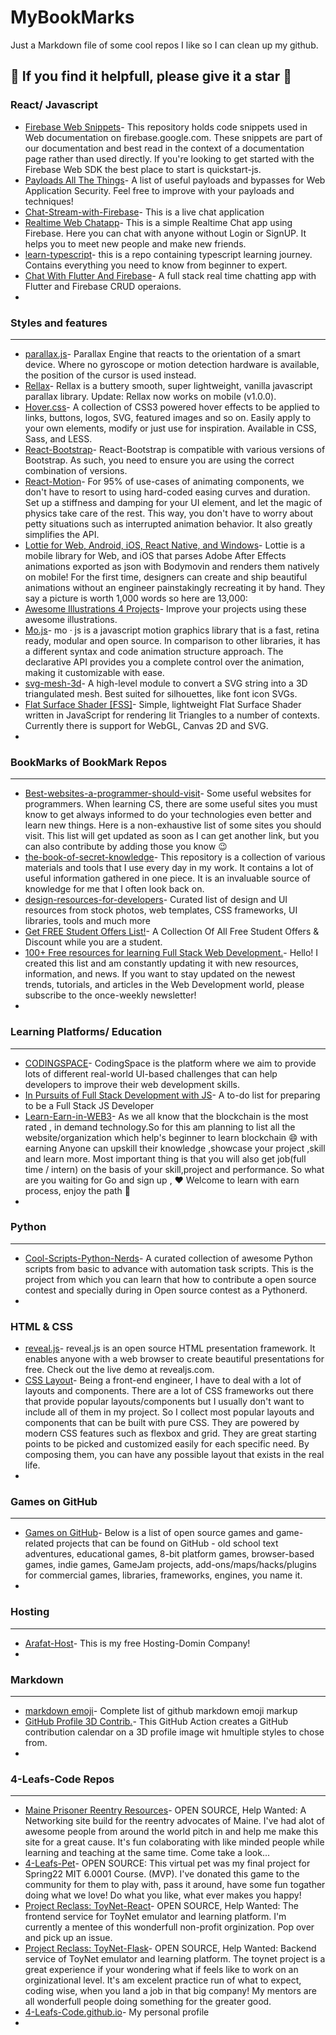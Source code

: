 # MyBookMarks
Just a Markdown file of some cool repos I like so I can clean up my github. 

## :star2: If you find it helpfull, please give it a star :star2:


### React/ Javascript
* [Firebase Web Snippets](https://github.com/firebase/snippets-web)- This repository holds code snippets used in Web documentation on firebase.google.com. These snippets are part of our documentation and best read in the context of a documentation page rather than used directly. If you're looking to get started with the Firebase Web SDK the best place to start is quickstart-js.
* [Payloads All The Things](https://github.com/swisskyrepo/PayloadsAllTheThings)- A list of useful payloads and bypasses for Web Application Security. Feel free to improve with your payloads and techniques!
* [Chat-Stream-with-Firebase](https://github.com/Freedisch/Chat-Stream-with-Firebase)- This is a live chat application
* [Realtime Web Chatapp](https://github.com/devXprite/Chat-World)- This is a simple Realtime Chat app using Firebase. Here you can chat with anyone without Login or SignUP. It helps you to meet new people and make new friends.
* [learn-typescript](https://github.com/Mutesa-Cedric/learn-typescript)- this is a repo containing typescript learning journey. Contains everything you need to know from beginner to expert.
* [Chat With Flutter And Firebase](https://github.com/Umar-Waseem/Chat-Flutter-Firebase)- A full stack real time chatting app with Flutter and Firebase CRUD operaions.
* []()

### Styles and features
---
* [parallax.js](https://github.com/wagerfield/parallax)- Parallax Engine that reacts to the orientation of a smart device. Where no gyroscope or motion detection hardware is available, the position of the cursor is used instead.
* [Rellax](https://github.com/dixonandmoe/rellax)- Rellax is a buttery smooth, super lightweight, vanilla javascript parallax library. Update: Rellax now works on mobile (v1.0.0).
* [Hover.css](https://github.com/IanLunn/Hover)- A collection of CSS3 powered hover effects to be applied to links, buttons, logos, SVG, featured images and so on. Easily apply to your own elements, modify or just use for inspiration. Available in CSS, Sass, and LESS.
* [React-Bootstrap](https://github.com/react-bootstrap/react-bootstrap)- React-Bootstrap is compatible with various versions of Bootstrap. As such, you need to ensure you are using the correct combination of versions.
* [React-Motion](https://github.com/chenglou/react-motion)- For 95% of use-cases of animating components, we don't have to resort to using hard-coded easing curves and duration. Set up a stiffness and damping for your UI element, and let the magic of physics take care of the rest. This way, you don't have to worry about petty situations such as interrupted animation behavior. It also greatly simplifies the API.
* [Lottie for Web, Android, iOS, React Native, and Windows](https://github.com/airbnb/lottie-web)- Lottie is a mobile library for Web, and iOS that parses Adobe After Effects animations exported as json with Bodymovin and renders them natively on mobile!
For the first time, designers can create and ship beautiful animations without an engineer painstakingly recreating it by hand. They say a picture is worth 1,000 words so here are 13,000:
* [Awesome Illustrations 4 Projects](https://github.com/Anmol-Baranwal/Awesome-Illustrations-4Projects)- Improve your projects using these awesome illustrations. 
* [Mo.js](https://github.com/mojs/mojs)- mo · js is a javascript motion graphics library that is a fast, retina ready, modular and open source. In comparison to other libraries, it has a different syntax and code animation structure approach. The declarative API provides you a complete control over the animation, making it customizable with ease.
* [svg-mesh-3d](https://github.com/mattdesl/svg-mesh-3d)- A high-level module to convert a SVG <path> string into a 3D triangulated mesh. Best suited for silhouettes, like font icon SVGs.
* [Flat Surface Shader [FSS]](https://github.com/wagerfield/flat-surface-shader)- Simple, lightweight Flat Surface Shader written in JavaScript for rendering lit Triangles to a number of contexts. Currently there is support for WebGL, Canvas 2D and SVG.
* []()

### BookMarks of BookMark Repos
---
* [Best-websites-a-programmer-should-visit](https://github.com/sdmg15/Best-websites-a-programmer-should-visit)- Some useful websites for programmers. When learning CS, there are some useful sites you must know to get always informed to do your technologies even better and learn new things. Here is a non-exhaustive list of some sites you should visit. This list will get updated as soon as I can get another link, but you can also contribute by adding those you know 😉
* [the-book-of-secret-knowledge](https://github.com/trimstray/the-book-of-secret-knowledge)- This repository is a collection of various materials and tools that I use every day in my work. It contains a lot of useful information gathered in one piece. It is an invaluable source of knowledge for me that I often look back on.
* [design-resources-for-developers](https://github.com/bradtraversy/design-resources-for-developers)- Curated list of design and UI resources from stock photos, web templates, CSS frameworks, UI libraries, tools and much more
* [Get FREE Student Offers List!](https://github.com/ShreyamMaity/student-offers)- A Collection Of All Free Student Offers & Discount while you are a student.
* [100+ Free resources for learning Full Stack Web Development.](https://github.com/bmorelli25/Become-A-Full-Stack-Web-Developer)- Hello! I created this list and am constantly updating it with new resources, information, and news. If you want to stay updated on the newest trends, tutorials, and articles in the Web Development world, please subscribe to the once-weekly newsletter!
* []()

### Learning Platforms/ Education 
---
* [CODINGSPACE](https://github.com/rishipurwar1/coding-space)- CodingSpace is the platform where we aim to provide lots of different real-world UI-based challenges that can help developers to improve their web development skills.
* [In Pursuits of Full Stack Development with JS](https://github.com/siwalikm/Prep-for-Full-Stack-JS)- A to-do list for preparing to be a Full Stack JS Developer
* [Learn-Earn-in-WEB3](https://github.com/Vikash-8090-Yadav/Learn-Earn-in-WEB3)- As we all know that the blockchain is the most rated , in demand technology.So for this am planning to list all the website/organization which help's beginner to learn blockchain 😄 with earning Anyone can upskill their knowledge ,showcase your project ,skill and learn more. Most important thing is that you will also get job(full time / intern) on the basis of your skill,project and performance. So what are you waiting for Go and sign up , ♥️ Welcome to learn with earn process, enjoy the path 🤟
* []()

### Python
---
* [Cool-Scripts-Python-Nerds](https://github.com/amandp13/Cool-Scripts-Python-Nerds)- A curated collection of awesome Python scripts from basic to advance with automation task scripts. This is the project from which you can learn that how to contribute a open source contest and specially during in Open source contest as a Pythonerd.
* []()

### HTML & CSS
* [reveal.js](https://github.com/hakimel/reveal.js)- reveal.js is an open source HTML presentation framework. It enables anyone with a web browser to create beautiful presentations for free. Check out the live demo at revealjs.com.
* [CSS Layout](https://github.com/phuocng/csslayout)- Being a front-end engineer, I have to deal with a lot of layouts and components. There are a lot of CSS frameworks out there that provide popular layouts/components but I usually don't want to include all of them in my project.
So I collect most popular layouts and components that can be built with pure CSS. They are powered by modern CSS features such as flexbox and grid.
They are great starting points to be picked and customized easily for each specific need. By composing them, you can have any possible layout that exists in the real life.
* []()

### Games on GitHub
---
* [Games on GitHub](https://github.com/leereilly/games)- Below is a list of open source games and game-related projects that can be found on GitHub - old school text adventures, educational games, 8-bit platform games, browser-based games, indie games, GameJam projects, add-ons/maps/hacks/plugins for commercial games, libraries, frameworks, engines, you name it.
* []()

### Hosting
---
* [Arafat-Host](https://github.com/proarafat/host)- This is my free Hosting-Domin Company!
* []()

### Markdown
---
* [markdown emoji](https://gist.github.com/rxaviers/7360908)- Complete list of github markdown emoji markup
* [GitHub Profile 3D Contrib.](https://github.com/yoshi389111/github-profile-3d-contrib)- This GitHub Action creates a GitHub contribution calendar on a 3D profile image wit hmultiple styles to chose from.
* []()
  
### 4-Leafs-Code Repos
---
* [Maine Prisoner Reentry Resources](https://github.com/4-Leafs-Code/Reentry)- OPEN SOURCE, Help Wanted: A Networking site build for the reentry advocates of Maine. I've had alot of awesome people from around the world pitch in and help me make this site for a great cause. It's fun colaborating with like minded people while learning and teaching at the same time. Come take a look... 
* [4-Leafs-Pet](https://github.com/4-Leafs-Code/4-leafs-pet)- OPEN SOURCE: This virtual pet was my final project for Spring22 MIT 6.0001 Course. (MVP). I've donated this game to the community for them to play with, pass it around, have some fun togather doing what we love! Do what you like, what ever makes you happy!
* [Project Reclass: ToyNet-React](https://github.com/Project-Reclass/toynet-react)- OPEN SOURCE, Help Wanted: The frontend service for ToyNet emulator and learning platform. I'm currently a mentee of this wonderfull non-profit orginization. Pop over and pick up an issue.
* [Project Reclass: ToyNet-Flask](https://github.com/Project-Reclass/toynet-flask)- OPEN SOURCE, Help Wanted: Backend service of ToyNet emulator and learning platform. The toynet project is a great experience if your wondering what if feels like to work on an orginizational level. It's am excelent practice run of what to expect, coding wise, when you land a job in that big company! My mentors are all wonderfull people doing something for the greater good. 
* [4-Leafs-Code.github.io](https://4-leafs-code.github.io/)- My personal profile
* []()

